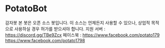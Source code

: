 # PotatoBot
감자봇
본 봇은 오픈 소스 봇입니다.
이 소스는 언제든지 사용할 수 있으나, 상업적 목적으로 사용하실 경우 허가를 받으셔야 합니다.
지원 서버 : https://discord.gg/TBe9Zcx 페이스북 : https://www.facebook.com/potato179 https://www.facebook.com/potato1798
